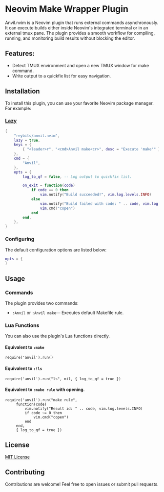 # Neovim Make Wrapper Plugin

Anvil.nvim is a Neovim plugin that runs external commands asynchronously.
It can execute builds either inside Neovim's integrated terminal or in an external tmux pane.
The plugin provides a smooth workflow for compiling, running, and monitoring build results without blocking the editor.


## Features:

- Detect TMUX environment and open a new TMUX window for make command.
- Write output to a quickfix list for easy navigation.

## Installation

To install this plugin, you can use your favorite Neovim package manager. For example:

### [Lazy](https://github.com/folke/lazy.nvim)

```lua
{
    "reybits/anvil.nvim",
    lazy = true,
    keys = {
        { "<leader>r", "<cmd>Anvil make<cr>", desc = "Execute 'make'" },
    },
    cmd = {
        "Anvil",
    },
    opts = {
        log_to_qf = false, -- Log output to quickfix list.

        on_exit = function(code)
            if code == 0 then
                vim.notify("Build succeeded!", vim.log.levels.INFO)
            else
                vim.notify("Build failed with code: " .. code, vim.log.levels.ERROR)
                vim.cmd("copen")
            end
        end,
    },
}
```

### Configuring

The default configuration options are listed below:

```lua
opts = {
}
```

## Usage

### Commands

The plugin provides two commands:

- `:Anvil` or `:Anvil make`— Executes default Makefile rule.

### Lua Functions

You can also use the plugin's Lua functions directly.

#### Equivalent to `:make`

```
require('anvil').run()
```

#### Equivalent to `:!ls`

```
require('anvil').run("ls", nil, { log_to_qf = true })
```

#### Equivalent to `:make rule` with opening.

```
require('anvil').run("make rule",
     function(code)
         vim.notify("Result id: " .. code, vim.log.levels.INFO)
         if code ~= 0 then
             vim.cmd("copen")
         end
     end,
     { log_to_qf = true })
```

## License

[MIT License](LICENSE)

## Contributing

Contributions are welcome! Feel free to open issues or submit pull requests.
